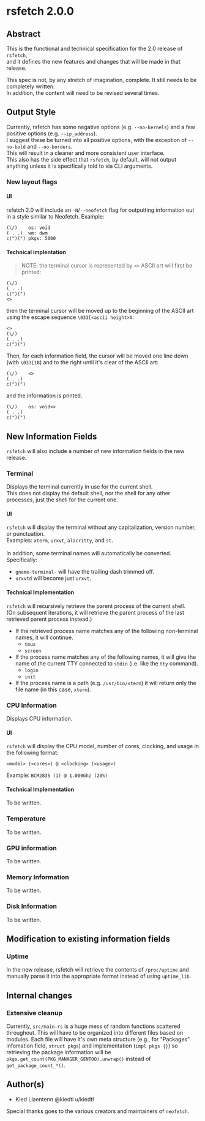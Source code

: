 # rsfetch 2.0.0

## Abstract
This is the functional and technical specification for the 2.0 release of `rsfetch`,<br>
and it defines the new features and changes that will be made in that release.

This spec is not, by any stretch of imagination, complete. It still needs to be completely written.<br>
In addition, the content will need to be revised several times.

## Output Style
Currently, rsfetch has some negative options (e.g. `--no-kernels`) and a few positive options (e.g. `--ip_address`).<br>
I suggest these be turned into all positive options, with the exception of `--no-bold` and `--no-borders`.<br>
This will result in a cleaner and more consistent user interface.<br>
This also has the side effect that `rsfetch`, by default, will not output anything unless it is specifically told to via CLI arguments.

### New layout flags
#### UI
rsfetch 2.0 will include an `-N`/`--neofetch` flag for outputting information out in a style similar to Neofetch.
Example:
```
(\/)    os: void
( . .)  wm: dwm
c(")(") pkgs: 5000
```

#### Technical implentation
> NOTE: the terminal cursor is represented by `<>`
ASCII art will first be printed:
```
(\/)
( . .)
c(")(")
<>
```
then the terminal cursor will be moved up to the beginning of the ASCII art using the escape sequence `\033[<ascii height>A`:
```
<>
(\/)
( . .)
c(")(")
```
Then, for each information field, the cursor will be moved one line down (with `\033[1B`) and to the right until it's 
clear of the ASCII art:
```
(\/)    <>
( . .)
c(")(")
```
and the information is printed.
```
(\/)    os: void<>
( . .)
c(")(")
```

## New Information Fields
`rsfetch` will also include a number of new information fields in the new release.

### Terminal
Displays the terminal currently in use for the current shell.<br>
This does not display the default shell, nor the shell for any other processes, just the shell for the current one.

#### UI
`rsfetch` will display the terminal without any capitalization, version number, or punctuation.<br>
Examples: `xterm`, `urxvt`, `alacritty`, and `st`.<br>
<br>
In addition, some terminal names will automatically be converted. Specifically:
- `gnome-terminal-` will have the trailing dash trimmed off.
- `urxvtd` will become just `urxvt`.

#### Technical Implementation
`rsfetch` will recursively retrieve the parent process of the current shell.<br>
(On subsequent iterations, it will retrieve the parent process of the last retrieved parent process instead.)
- If the retrieved process name matches any of the following non-terminal names, it will continue.
    - `tmux`
    - `screen`
- If the process name matches any of the following names, it will give the name of the current TTY
  connected to `stdin` (i.e. like the `tty` command).
    - `login`
    - `init`
- If the process name is a path (e.g. `/usr/bin/xterm`) it will return only the file name (in this case,
  `xterm`).

### CPU Information
Displays CPU information.

#### UI
`rsfetch` will display the CPU model, number of cores, clocking, and usage in the following format:
```
<model> (<cores>) @ <clocking> (<usage>)
```
Example: `BCM2835 (1) @ 1.000Ghz (20%)`<br>

#### Technical Implementation
To be written.

### Temperature
To be written.

### GPU information
To be written.

### Memory Information
To be written.

### Disk Information
To be written.

## Modification to existing information fields
### Uptime
In the new release, rsfetch will retrieve the contents of `/proc/uptime` and manually parse it into
the appropriate format instead of using `uptime_lib`.

## Internal changes
### Extensive cleanup
Currently, `src/main.rs` is a huge mess of random functions scattered throughout. This will have to be organized
into different files based on modules. Each file will have it's own meta structure (e.g., for "Packages" infomation field,
`struct pkgs`) and implementation (`impl pkgs {}`) so retrieving the package information will
be `pkgs.get_count(PKG_MANAGER_GENTOO).unwrap()` instead of `get_package_count_*()`.

## Author(s)
- Kied Llaentenn @kiedtl u/kiedtl

Special thanks goes to the various creators and maintainers of `neofetch`.
